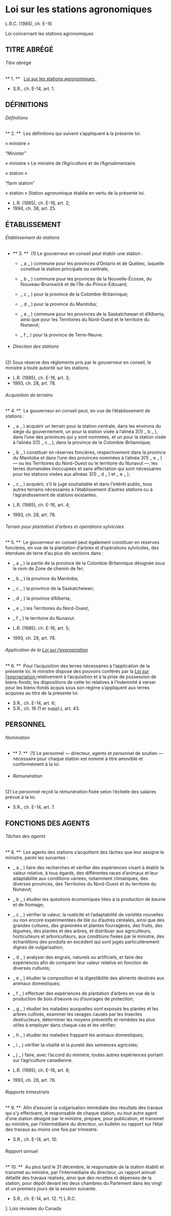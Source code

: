 #  Loi sur les stations agronomiques

L.R.C.  (1985), ch. E-16

Loi concernant les stations agronomiques

##  TITRE ABRÉGÉ

######  Titre abrégé

** 1\.  **    [ Loi sur les stations agronomiques ](/fra/lois/E-16) . 

  * S.R., ch. E-14, art. 1. 

##  DÉFINITIONS

######  Définitions

** 2\.  **  Les définitions qui suivent s’appliquent à la présente loi. 

« ministre »

“Minister”

    

« ministre »  Le ministre de l’Agriculture et de l’Agroalimentaire.

« station »

“farm station”

    

« station »  Station agronomique établie en vertu de la présente loi.

  * L.R. (1985), ch. E-16, art. 2; 
  * 1994, ch. 38, art. 25. 

##  ÉTABLISSEMENT

######  Établissement de stations

  * ** 3\.  **  (1) Le gouverneur en conseil peut établir une station : 

    * _ a _ ) commune pour les provinces d’Ontario et de Québec, laquelle constitue la station principale ou centrale; 

    * _ b _ ) commune pour les provinces de la Nouvelle-Écosse, du Nouveau-Brunswick et de l’Île-du-Prince-Édouard; 

    * _ c _ ) pour la province de la Colombie-Britannique; 

    * _ d _ ) pour la province du Manitoba; 

    * _ e _ ) commune pour les provinces de la Saskatchewan et d’Alberta, ainsi que pour les Territoires du Nord-Ouest et le territoire du Nunavut; 

    * _ f _ ) pour la province de Terre-Neuve. 

  * ######  Direction des stations 

(2) Sous réserve des règlements pris par le gouverneur en conseil, le ministre
a toute autorité sur les stations.

  * L.R. (1985), ch. E-16, art. 3; 
  * 1993, ch. 28, art. 78. 

######  Acquisition de terrains

** 4\.  **  Le gouverneur en conseil peut, en vue de l’établissement de stations : 

  * _ a _ ) acquérir un terrain pour la station centrale, dans les environs du siège du gouvernement, un pour la station visée à l’alinéa 3(1) _ b _ ), dans l’une des provinces qui y sont nommées, et un pour la station visée à l’alinéa 3(1) _ c _ ), dans la province de la Colombie-Britannique; 

  * _ b _ ) constituer en réserves foncières, respectivement dans la province du Manitoba et dans l’une des provinces nommées à l’alinéa 3(1) _ e _ ) — ou les Territoires du Nord-Ouest ou le territoire du Nunavut —, les terres domaniales inoccupées et sans affectation qui sont nécessaires pour les stations visées aux alinéas 3(1) _ d _ ) et _ e _ ); 

  * _ c _ ) acquérir, s’il le juge souhaitable et dans l’intérêt public, tous autres terrains nécessaires à l’établissement d’autres stations ou à l’agrandissement de stations existantes. 

  * L.R. (1985), ch. E-16, art. 4; 
  * 1993, ch. 28, art. 78. 

######  Terrain pour plantation d’arbres et opérations sylvicoles

** 5\.  **  Le gouverneur en conseil peut également constituer en réserves foncières, en vue de la plantation d’arbres et d’opérations sylvicoles, des étendues de terre d’au plus dix sections dans : 

  * _ a _ ) la partie de la province de la Colombie-Britannique désignée sous le nom de Zone de chemin de fer; 

  * _ b _ ) la province du Manitoba; 

  * _ c _ ) la province de la Saskatchewan; 

  * _ d _ ) la province d’Alberta; 

  * _ e _ ) les Territoires du Nord-Ouest; 

  * _ f _ ) le territoire du Nunavut. 

  * L.R. (1985), ch. E-16, art. 5; 
  * 1993, ch. 28, art. 78. 

######  Application de la  [ Loi sur l’expropriation ](/fra/lois/E-21)

** 6\.  **  Pour l’acquisition des terres nécessaires à l’application de la présente loi, le ministre dispose des pouvoirs conférés par la  [ Loi sur l’expropriation ](/fra/lois/E-21) relativement à l’acquisition et à la prise de possession de biens-fonds; les dispositions de cette loi relatives à l’indemnité à verser pour les biens-fonds acquis sous son régime s’appliquent aux terres acquises au titre de la présente loi. 

  * S.R., ch. E-14, art. 6; 
  * S.R., ch. 16 (1  er  suppl.), art. 43. 

##  PERSONNEL

######  Nomination

  * ** 7\.  **  (1) Le personnel — directeur, agents et personnel de soutien — nécessaire pour chaque station est nommé à titre amovible et conformément à la loi. 

  * ######  Rémunération 

(2) Le personnel reçoit la rémunération fixée selon l’échelle des salaires
prévue à la loi.

  * S.R., ch. E-14, art. 7. 

##  FONCTIONS DES AGENTS

######  Tâches des agents

** 8\.  **  Les agents des stations s’acquittent des tâches que leur assigne le ministre, parmi les suivantes : 

  * _ a _ ) faire des recherches et vérifier des expériences visant à établir la valeur relative, à tous égards, des différentes races d’animaux et leur adaptabilité aux conditions variées, notamment climatiques, des diverses provinces, des Territoires du Nord-Ouest et du territoire du Nunavut; 

  * _ b _ ) étudier les questions économiques liées à la production de beurre et de fromage; 

  * _ c _ ) vérifier la valeur, la rusticité et l’adaptabilité de variétés nouvelles ou non encore expérimentées de blé ou d’autres céréales, ainsi que des grandes cultures, des graminées et plantes fourragères, des fruits, des légumes, des plantes et des arbres, et distribuer aux agriculteurs, horticulteurs et arboriculteurs, aux conditions fixées par le ministre, des échantillons des produits en excédent qui sont jugés particulièrement dignes de vulgarisation; 

  * _ d _ ) analyser des engrais, naturels ou artificiels, et faire des expériences afin de comparer leur valeur relative en fonction de diverses cultures; 

  * _ e _ ) étudier la composition et la digestibilité des aliments destinés aux animaux domestiques; 

  * _ f _ ) effectuer des expériences de plantation d’arbres en vue de la production de bois d’oeuvre ou d’ouvrages de protection; 

  * _ g _ ) étudier les maladies auxquelles sont exposés les plantes et les arbres cultivés, examiner les ravages causés par les insectes destructeurs, déterminer les moyens préventifs et remèdes les plus utiles à employer dans chaque cas et les vérifier; 

  * _ h _ ) étudier les maladies frappant les animaux domestiques; 

  * _ i _ ) vérifier la vitalité et la pureté des semences agricoles; 

  * _ j _ ) faire, avec l’accord du ministre, toutes autres expériences portant sur l’agriculture canadienne. 

  * L.R. (1985), ch. E-16, art. 8; 
  * 1993, ch. 28, art. 78. 

######  Rapports trimestriels

** 9\.  **  Afin d’assurer la vulgarisation immédiate des résultats des travaux qui s’y effectuent, le responsable de chaque station, ou tout autre agent d’une station désigné par le ministre, prépare, pour publication, et transmet au ministre, par l’intermédiaire du directeur, un bulletin ou rapport sur l’état des travaux au moins une fois par trimestre. 

  * S.R., ch. E-14, art. 10. 

######  Rapport annuel

** 10\.  **  Au plus tard le 31 décembre, le responsable de la station établit et transmet au ministre, par l’intermédiaire du directeur, un rapport annuel détaillé des travaux réalisés, ainsi que des recettes et dépenses de la station, pour dépôt devant les deux chambres du Parlement dans les vingt et un premiers jours de la session suivante. 

  * S.R., ch. E-14, art. 12. 
  *[
  L.R.C.

 ]: Lois révisées du Canada

